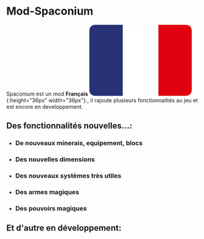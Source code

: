 # Mod-Spaconium
Spaconium est un mod **Français** ![france](/Readme/gallery/images.png){:height="36px" width="36px"}., il rajoute plusieurs fonctionnalités au jeu et est encore en developpement.
## Des fonctionnalités nouvelles...:
- ### De nouveaux minerais, equipement, blocs
- ### Des nouvelles dimensions
- ### Des nouveaux systèmes très utiles
- ### Des armes magiques
- ### Des pouvoirs magiques
## Et d'autre en développement:


